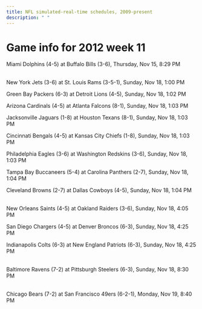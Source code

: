 ```yaml
---
title: NFL simulated-real-time schedules, 2009-present
description: " "
---
```


# Game info for 2012 week 11

Miami Dolphins (4-5) at Buffalo Bills (3-6), Thursday, Nov 15, 8:29 PM

<br/>New York Jets (3-6) at St. Louis Rams (3-5-1), Sunday, Nov 18, 1:00 PM

Green Bay Packers (6-3) at Detroit Lions (4-5), Sunday, Nov 18, 1:02 PM

Arizona Cardinals (4-5) at Atlanta Falcons (8-1), Sunday, Nov 18, 1:03 PM

Jacksonville Jaguars (1-8) at Houston Texans (8-1), Sunday, Nov 18, 1:03 PM

Cincinnati Bengals (4-5) at Kansas City Chiefs (1-8), Sunday, Nov 18, 1:03 PM

Philadelphia Eagles (3-6) at Washington Redskins (3-6), Sunday, Nov 18, 1:03 PM

Tampa Bay Buccaneers (5-4) at Carolina Panthers (2-7), Sunday, Nov 18, 1:04 PM

Cleveland Browns (2-7) at Dallas Cowboys (4-5), Sunday, Nov 18, 1:04 PM

<br/>New Orleans Saints (4-5) at Oakland Raiders (3-6), Sunday, Nov 18, 4:05 PM

San Diego Chargers (4-5) at Denver Broncos (6-3), Sunday, Nov 18, 4:25 PM

Indianapolis Colts (6-3) at New England Patriots (6-3), Sunday, Nov 18, 4:25 PM

<br/>Baltimore Ravens (7-2) at Pittsburgh Steelers (6-3), Sunday, Nov 18, 8:30 PM

<br/>Chicago Bears (7-2) at San Francisco 49ers (6-2-1), Monday, Nov 19, 8:40 PM

